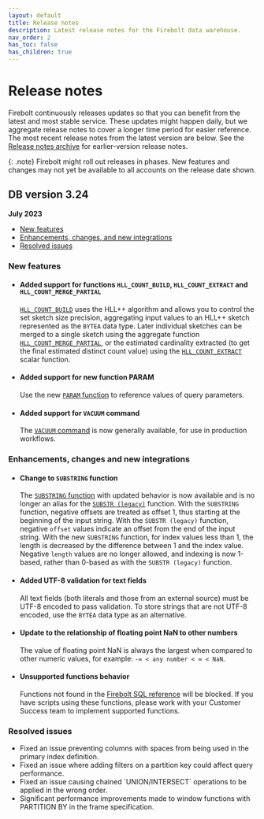 ```yaml
---
layout: default
title: Release notes
description: Latest release notes for the Firebolt data warehouse.
nav_order: 2
has_toc: false
has_children: true
---
```


# Release notes

Firebolt continuously releases updates so that you can benefit from the latest and most stable service. These updates might happen daily, but we aggregate release notes to cover a longer time period for easier reference. The most recent release notes from the latest version are below. See the [Release notes archive](../release-notes/release-notes-archive.md) for earlier-version release notes.

{: .note}
Firebolt might roll out releases in phases. New features and changes may not yet be available to all accounts on the release date shown.


## DB version 3.24
**July 2023**

* [New features](#new-features)
* [Enhancements, changes, and new integrations](#enhancements-changes-and-new-integrations)
* [Resolved issues](#resolved-issues)
  
### New features

* #### <!--- FIR-18691 —--> Added support for functions `HLL_COUNT_BUILD`, `HLL_COUNT_EXTRACT` and `HLL_COUNT_MERGE_PARTIAL`

  [`HLL_COUNT_BUILD`](../sql-reference/functions-reference/hll-count-build.md) uses the HLL++ algorithm and allows you to control the set sketch size precision, aggregating input values to an HLL++ sketch represented as the `BYTEA` data type. Later individual sketches can be merged to a single sketch using the aggregate function [`HLL_COUNT_MERGE_PARTIAL`](../sql-reference/functions-reference/hll-count-merge-partial.md), or the estimated cardinality extracted (to get the final estimated distinct count value) using the [`HLL_COUNT_EXTRACT`](../sql-reference/functions-reference/hll-count-extract.md) scalar function.

* #### <!--- FIR-21223 ---> Added support for new function PARAM

  Use the new [`PARAM` function](../sql-reference/functions-reference/param.md) to reference values of query parameters. 

* #### Added support for `VACUUM` command

  The [`VACUUM` command](../sql-reference/commands/vacuum.md) is now generally available, for use in production workflows. 

### Enhancements, changes and new integrations

* #### <!--- FIR-18869 ---> Change to `SUBSTRING` function

  The [`SUBSTRING` function](../sql-reference/functions-reference/substring.md) with updated behavior is now available and is no longer an alias for the [`SUBSTR (legacy)`](../sql-reference/functions-reference/substr.md) function. With the `SUBSTRING` function, negative offsets are treated as offset 1, thus starting at the beginning of the input string. With the `SUBSTR (legacy)` function, negative `offset` values indicate an offset from the end of the input string. With the new `SUBSTRING` function, for index values less than 1, the length is decreased by the difference between 1 and the index value. Negative `length` values are no longer allowed, and indexing is now 1-based, rather than 0-based as with the `SUBSTR (legacy)` function.

* #### <!--- FIR-22195 ---> Added UTF-8 validation for text fields

  All text fields (both literals and those from an external source) must be UTF-8 encoded to pass validation. To store strings that are not UTF-8 encoded, use the `BYTEA` data type as an alternative. 

* #### <!--- FIR-23522 ---> Update to the relationship of floating point NaN to other numbers

  The value of floating point NaN is always the largest when compared to other numeric values, for example: 
  `-∞ < any number < ∞ < NaN`.

* #### <!--- FIR-10918 ---> Unsupported functions behavior

  Functions not found in the [Firebolt SQL reference](../sql-reference/functions-reference/index.md) will be blocked. If you have scripts using these functions, please work with your Customer Success team to implement supported functions.

### Resolved issues

  * <!--- FIR-24007 ---> Fixed an issue preventing columns with spaces from being used in the primary index definition.

  * <!--- FIR-23842 ---> Fixed an issue where adding filters on a partition key could affect query performance.

  * <!--- FIR-22286 ---> Fixed an issue causing chained `UNION/INTERSECT` operations to be applied in the wrong order.

  * <!--- FIR-17472 ---> Significant performance improvements made to window functions with PARTITION BY in the frame specification.
